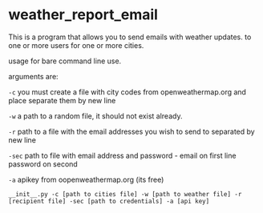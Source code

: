 # weather_report_email

This is a program that allows you to send emails with weather updates. to one or more users for one or more cities.

usage for bare command line use.

arguments are:

`-c` you must create a file with city codes from openweathermap.org and place separate them by new line

`-w` a path to a random file, it should not exist already.

`-r` path to a file with the email addresses you wish to send to separated by new line

`-sec` path to file with email address and password - email on first line password on second

`-a` apikey from oopenweathermap.org (its free)

`__init__.py -c [path to cities file] -w [path to weather file] -r [recipient file] -sec [path to credentials] -a [api key]`
